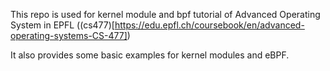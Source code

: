 This repo is used for kernel module and bpf tutorial of Advanced Operating
System in EPFL
((cs477)[https://edu.epfl.ch/coursebook/en/advanced-operating-systems-CS-477])

It also provides some basic examples for kernel modules and eBPF.
